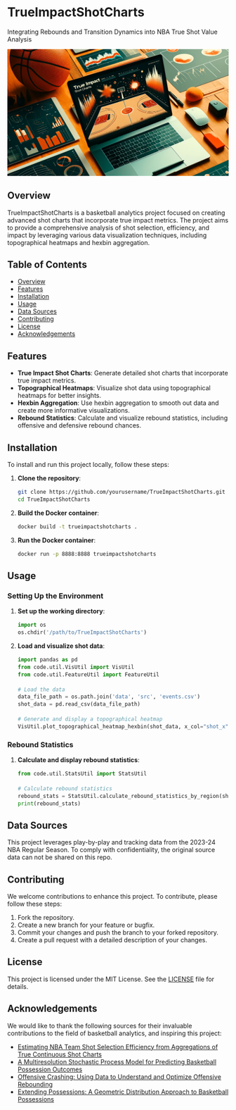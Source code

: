 # TrueImpactShotCharts
Integrating Rebounds and Transition Dynamics into NBA True Shot Value Analysis

![image](https://github.com/dkStephanos/TrueImpactShotCharts/blob/main/data/img/app/readme.webp)


## Overview

TrueImpactShotCharts is a basketball analytics project focused on creating advanced shot charts that incorporate true impact metrics. The project aims to provide a comprehensive analysis of shot selection, efficiency, and impact by leveraging various data visualization techniques, including topographical heatmaps and hexbin aggregation.

## Table of Contents

- [Overview](#overview)
- [Features](#features)
- [Installation](#installation)
- [Usage](#usage)
- [Data Sources](#data-sources)
- [Contributing](#contributing)
- [License](#license)
- [Acknowledgements](#acknowledgements)

## Features

- **True Impact Shot Charts**: Generate detailed shot charts that incorporate true impact metrics.
- **Topographical Heatmaps**: Visualize shot data using topographical heatmaps for better insights.
- **Hexbin Aggregation**: Use hexbin aggregation to smooth out data and create more informative visualizations.
- **Rebound Statistics**: Calculate and visualize rebound statistics, including offensive and defensive rebound chances.

## Installation

To install and run this project locally, follow these steps:

1. **Clone the repository**:
    ```sh
    git clone https://github.com/yourusername/TrueImpactShotCharts.git
    cd TrueImpactShotCharts
    ```

2. **Build the Docker container**:
    ```sh
    docker build -t trueimpactshotcharts .
    ```

3. **Run the Docker container**:
    ```sh
    docker run -p 8888:8888 trueimpactshotcharts
    ```

## Usage

### Setting Up the Environment

1. **Set up the working directory**:
    ```python
    import os
    os.chdir('/path/to/TrueImpactShotCharts')
    ```

2. **Load and visualize shot data**:
    ```python
    import pandas as pd
    from code.util.VisUtil import VisUtil
    from code.util.FeatureUtil import FeatureUtil

    # Load the data
    data_file_path = os.path.join('data', 'src', 'events.csv')
    shot_data = pd.read_csv(data_file_path)

    # Generate and display a topographical heatmap
    VisUtil.plot_topographical_heatmap_hexbin(shot_data, x_col="shot_x", y_col="shot_y", weight_col="true_impact_points_produced")
    ```

### Rebound Statistics

1. **Calculate and display rebound statistics**:
    ```python
    from code.util.StatsUtil import StatsUtil

    # Calculate rebound statistics
    rebound_stats = StatsUtil.calculate_rebound_statistics_by_region(shot_data)
    print(rebound_stats)
    ```

## Data Sources

This project leverages play-by-play and tracking data from the 2023-24 NBA Regular Season. 
To comply with confidentiality, the original source data can not be shared on this repo.

## Contributing

We welcome contributions to enhance this project. To contribute, please follow these steps:

1. Fork the repository.
2. Create a new branch for your feature or bugfix.
3. Commit your changes and push the branch to your forked repository.
4. Create a pull request with a detailed description of your changes.

## License

This project is licensed under the MIT License. See the [LICENSE](LICENSE) file for details.

## Acknowledgements

We would like to thank the following sources for their invaluable contributions to the field of basketball analytics, and inspiring this project:

- [Estimating NBA Team Shot Selection Efficiency from Aggregations of True Continuous Shot Charts](https://www.sloansportsconference.com/research-papers/estimating-nba-team-shot-selection-efficiency-from-aggregations-of-true-continuous-shot-charts-a-generalized-additive-model-approach)
- [A Multiresolution Stochastic Process Model for Predicting Basketball Possession Outcomes](http://www.lukebornn.com/papers/cervone_ssac_2016.pdf)
- [Offensive Crashing: Using Data to Understand and Optimize Offensive Rebounding](https://squared2020.com/2019/11/18/offensive-crashing/)
- [Extending Possessions: A Geometric Distribution Approach to Basketball Possessions](https://squared2020.com/2019/11/27/extending-possessions-geometric-distribution/)
